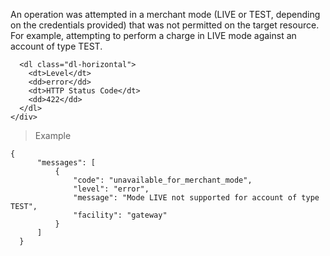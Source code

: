 <div class="method-area">
  <div class="method-copy">
    <div class="method-copy-padding">
      <p>An operation was attempted in a merchant mode (LIVE or TEST, depending on the credentials
      provided) that was not permitted on the target resource. For example, attempting to perform
      a charge in LIVE mode against an account of type TEST.</p>

      <dl class="dl-horizontal">
        <dt>Level</dt>
        <dd>error</dd>
        <dt>HTTP Status Code</dt>
        <dd>422</dd>
      </dl>
    </div>
  </div>

  <blockquote><p>Example</p></blockquote>

  <pre><code class="json">{
      "messages": [
          {
              "code": "unavailable_for_merchant_mode",
              "level": "error",
              "message": "Mode LIVE not supported for account of type TEST",
              "facility": "gateway"
          }
      ]
  }</code>
  </pre>
</div>
